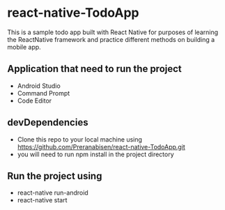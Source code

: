 # react-native-TodoApp
This is a sample todo app built with React Native for purposes of learning the ReactNative framework and practice different methods on building a mobile app.
## Application that need to run the project
- Android Studio
- Command Prompt
- Code Editor 
## devDependencies
- Clone this repo to your local machine using https://github.com/Preranabisen/react-native-TodoApp.git
- you will need to run npm install in the project directory
## Run the project using 
- react-native run-android
- react-native start 
